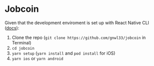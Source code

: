 # Jobcoin

Given that the development enviroment is set up with React Native CLI ([docs](https://reactnative.dev/docs/environment-setup)):
1. Clone the repo (`git clone https://github.com/gnwl33/jobcoin` in Terminal)
2. `cd jobcoin`
3. `yarn setup` (`yarn install` and `pod install` for iOS)
4. `yarn ios` or `yarn android`

